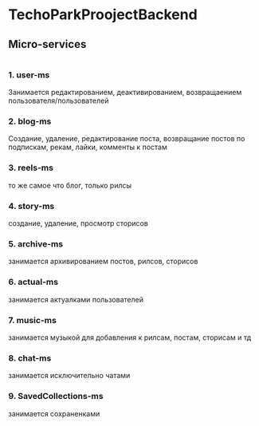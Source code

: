 # TechoParkProojectBackend

## Micro-services
#
### 1. user-ms
Занимается редактированием, 
деактивированием, 
возвращаением пользователя/пользователей


### 2. blog-ms
Создание, удаление, редактирование поста, возвращание постов по подпискам, рекам, лайки, комменты к постам

### 3. reels-ms
то же самое что блог, только рилсы

### 4. story-ms
создание, удаление, просмотр сторисов

### 5. archive-ms
занимается архивированием постов, рилсов, сторисов

### 6. actual-ms
занимается актуалками пользователей

### 7. music-ms
занимается музыкой для добавления к рилсам, постам, сторисам и тд

### 8. chat-ms
занимается исключительно чатами

### 9. SavedCollections-ms
занимается сохраненками
